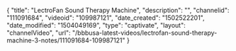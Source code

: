 {
    "title": "LectroFan Sound Therapy Machine",
    "description": "",
    "channelid": "111091684",
    "videoid": "109987121",
    "date_created": "1502522201",
    "date_modified": "1504049169",
    "type": "captivate",
    "layout": "channelVideo",
    "url": "\/bbbusa-latest-videos\/lectrofan-sound-therapy-machine-3-notes\/111091684-109987121"
}